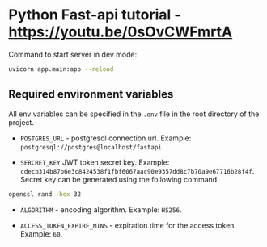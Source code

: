 # Python Fast-api tutorial - https://youtu.be/0sOvCWFmrtA

Command to start server in dev mode:

```sh
uvicorn app.main:app --reload
```

## Required environment variables

All env variables can be specified in the ```.env``` file in the root directory of the project.

- ```POSTGRES_URL``` - postgresql connection url. Example: ```postgresql://postgres@localhost/fastapi```.

- ```SERCRET_KEY``` JWT token secret key. Example: ```cdecb314b87b6e3c8424538f1fbf6067aac90e9357dd8c7b70a9e67716b28f4f```. Secret key can be generated using the following command:
```sh
openssl rand -hex 32 
```

- ```ALGORITHM``` - encoding algorithm. Example: ```HS256```.

- ```ACCESS_TOKEN_EXPIRE_MINS``` - expiration time for the access token. Example: ```60```.
